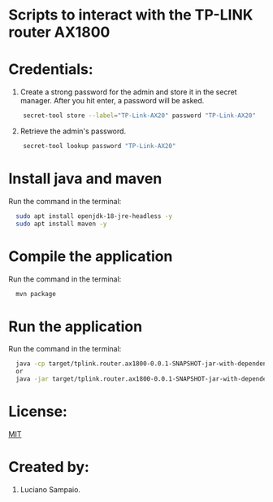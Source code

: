 # Scripts to interact with the TP-LINK router AX1800

# Credentials:
1. Create a strong password for the admin and store it in the secret manager. After you hit enter, a password will be asked.
```bash
    secret-tool store --label="TP-Link-AX20" password "TP-Link-AX20"
```    

2. Retrieve the admin's password.
```bash
    secret-tool lookup password "TP-Link-AX20"
```

# Install java and maven
Run the command in the terminal:
```bash
  sudo apt install openjdk-18-jre-headless -y
  sudo apt install maven -y
```

# Compile the application
Run the command in the terminal:
```bash
  mvn package
```

# Run the application
Run the command in the terminal:
```bash
  java -cp target/tplink.router.ax1800-0.0.1-SNAPSHOT-jar-with-dependencies.jar tplink.router.ax1800.Setup
  or 
  java -jar target/tplink.router.ax1800-0.0.1-SNAPSHOT-jar-with-dependencies.jar
```

# License:

[MIT](LICENSE "MIT License")

# Created by: 

1. Luciano Sampaio.
